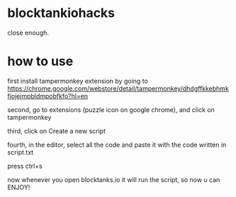 # blocktankiohacks
close enough.

# how to use

first install tampermonkey extension by going to https://chrome.google.com/webstore/detail/tampermonkey/dhdgffkkebhmkfjojejmpbldmpobfkfo?hl=en

second, go to extensions (puzzle icon on google chrome), and click on tampermonkey

third, click on Create a new script

fourth, in the editor, select all the code and paste it with the code written in script.txt

press ctrl+s

now whenever you open blocktanks.io it will run the script, so now u can ENJOY!
